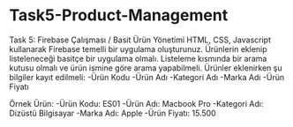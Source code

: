 # Task5-Product-Management

Task 5:
Firebase Çalışması / Basit Ürün Yönetimi
HTML, CSS, Javascript kullanarak Firebase temelli bir uygulama oluşturunuz.
Ürünlerin eklenip listeleneceği basitçe bir uygulama olmalı.
Listeleme kısmında bir arama kutusu olmalı ve ürün ismine göre arama yapabilmeli.
Ürünler eklenirken şu bilgiler kayıt edilmeli:
-Ürün Kodu
-Ürün Adı
-Kategori Adı
-Marka Adı
-Ürün Fiyatı

Örnek Ürün:
-Ürün Kodu: ES01
-Ürün Adı: Macbook Pro
-Kategori Adı: Dizüstü Bilgisayar
-Marka Adı: Apple
-Ürün Fiyatı: 15.500
